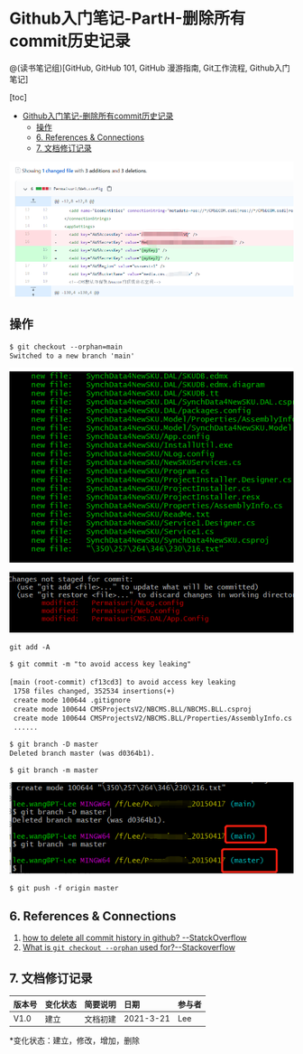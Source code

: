 # Github入门笔记-PartH-删除所有commit历史记录
@(读书笔记组)[GitHub, GitHub 101, GitHub 漫游指南, Git工作流程, Github入门笔记]



[toc]

* [Github入门笔记\-删除所有commit历史记录](#github入门笔记-删除所有commit历史记录)
  * [操作](#操作)
  * [6\. References &amp; Connections](#6-references--connections)
  * [7\. 文档修订记录](#7-文档修订记录)




![Alt text](./1616476281619.png)












## 操作


```
$ git checkout --orphan=main
Switched to a new branch 'main'
```

![Alt text](./1616476879894.png)


![Alt text](./1616476887158.png)


```
git add -A
```

```
$ git commit -m "to avoid access key leaking"

[main (root-commit) cf13cd3] to avoid access key leaking
 1758 files changed, 352534 insertions(+)
 create mode 100644 .gitignore
 create mode 100644 CMSProjectsV2/NBCMS.BLL/NBCMS.BLL.csproj
 create mode 100644 CMSProjectsV2/NBCMS.BLL/Properties/AssemblyInfo.cs
 ......
```


```
$ git branch -D master
Deleted branch master (was d0364b1).
```

```
$ git branch -m master
```

![Alt text](./1616477143402.png)


```
$ git push -f origin master
```


## 6. References & Connections
1. [how to delete all commit history in github? --StatckOverflow](https://stackoverflow.com/questions/13716658/how-to-delete-all-commit-history-in-github)
2. [What is `git checkout --orphan` used for?--Stackoverflow](https://stackoverflow.com/questions/19980631/what-is-git-checkout-orphan-used-for)


## 7. 文档修订记录
| 版本号|     变化状态|   简要说明|  日期	|   参与者   |
| :-------- | :--------| :------ |:------ |:------ |
| V1.0|   建立| 文档初建|2021-3-21| Lee|

*变化状态：建立，修改，增加，删除




